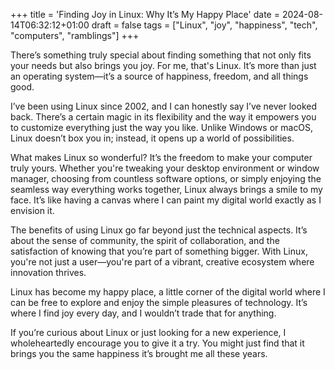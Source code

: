 +++
title = 'Finding Joy in Linux: Why It’s My Happy Place'
date = 2024-08-14T06:32:12+01:00
draft = false
tags = ["Linux", "joy", "happiness", "tech", "computers", "ramblings"]
+++

There’s something truly special about finding something that not only fits your needs but also brings you joy. For me, that's Linux. It’s more than just an operating system—it’s a source of happiness, freedom, and all things good.

I’ve been using Linux since 2002, and I can honestly say I’ve never looked back. There’s a certain magic in its flexibility and the way it empowers you to customize everything just the way you like. Unlike Windows or macOS, Linux doesn’t box you in; instead, it opens up a world of possibilities.

What makes Linux so wonderful? It’s the freedom to make your computer truly yours. Whether you're tweaking your desktop environment or window manager, choosing from countless software options, or simply enjoying the seamless way everything works together, Linux always brings a smile to my face. It’s like having a canvas where I can paint my digital world exactly as I envision it.

The benefits of using Linux go far beyond just the technical aspects. It’s about the sense of community, the spirit of collaboration, and the satisfaction of knowing that you’re part of something bigger. With Linux, you're not just a user—you're part of a vibrant, creative ecosystem where innovation thrives.

Linux has become my happy place, a little corner of the digital world where I can be free to explore and enjoy the simple pleasures of technology. It’s where I find joy every day, and I wouldn’t trade that for anything.

If you’re curious about Linux or just looking for a new experience, I wholeheartedly encourage you to give it a try. You might just find that it brings you the same happiness it’s brought me all these years.